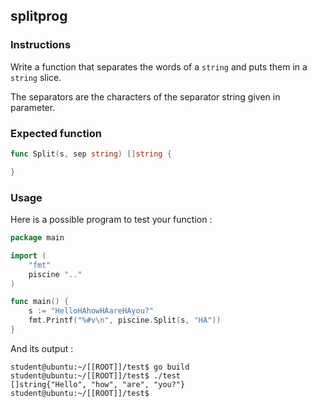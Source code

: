 ## splitprog

### Instructions

Write a function that separates the words of a `string` and puts them in a `string` slice.

The separators are the characters of the separator string given in parameter.

### Expected function

```go
func Split(s, sep string) []string {

}
```

### Usage

Here is a possible program to test your function :

```go
package main

import (
	"fmt"
	piscine ".."
)

func main() {
	s := "HelloHAhowHAareHAyou?"
	fmt.Printf("%#v\n", piscine.Split(s, "HA"))
}
```

And its output :

```console
student@ubuntu:~/[[ROOT]]/test$ go build
student@ubuntu:~/[[ROOT]]/test$ ./test
[]string{"Hello", "how", "are", "you?"}
student@ubuntu:~/[[ROOT]]/test$
```
